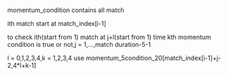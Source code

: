 momentum_condition contains all match

ith match start at match_index[i-1]

to check ith(start from 1) match at j+l(start from 1) time kth momentum condition is true or not,j = 1,...,match duration-5-1

l = 0,1,2,3,4,k = 1,2,3,4 use momentum_5condition_20[match_index[i-1]+j-2,4*l+k-1]
